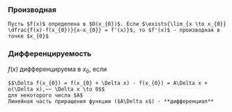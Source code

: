 ### Производная
```spoiler-markdown
Пусть $f(x)$ определена в $O(x_{0})$. Если $\exists{\lim_{x \to x_{0}} \dfrac{f(x)-f(x_{0})}{x-x_{0}} = f'(x)}$, то $f'(x)$ - производная в точке $x_{0}$
```
### Дифференцируемость
$f(x)$ дифференцируема в $x_{0}$, если 
```spoiler-markdown
$$\Delta f(x_{0}) = f(x_{0} + \Delta x) - f(x_{0}) = A\Delta x + o(\Delta x),~~ \Delta x \to 0$$
для некоторого числа $A$
Линейная часть приращения функции ($A\Delta x$) - **дифференциал**
```